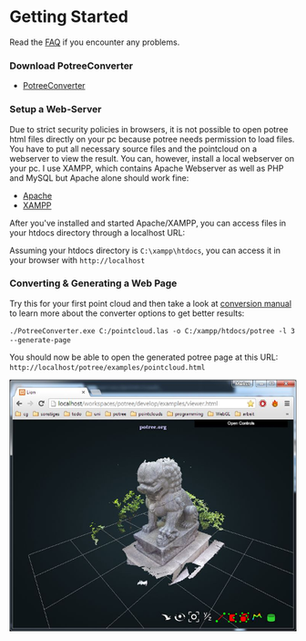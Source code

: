 
# Getting Started

Read the [FAQ](faq.md) if you encounter any problems.

### Download PotreeConverter

* [PotreeConverter](https://github.com/potree/PotreeConverter)

### Setup a Web-Server

Due to strict security policies in browsers,
it is not possible to open potree html files directly on your pc because
potree needs permission to load files.
You have to put all necessary source files and the pointcloud on a webserver
to view the result. You can, however, install a local webserver on your pc.
I use XAMPP, which contains Apache Webserver as well as PHP and MySQL but Apache
alone should work fine:
* [Apache](http://httpd.apache.org/)
* [XAMPP](https://www.apachefriends.org/de/index.html)

After you've installed and started Apache/XAMPP, you can access files in your htdocs
directory through a localhost URL:

Assuming your htdocs directory is ```C:\xampp\htdocs```, you can access it in your
browser with ```http://localhost```


### Converting & Generating a Web Page

Try this for your first point cloud and then take a look at [conversion manual](converting.md) to learn more about the converter options to get better results:


```
./PotreeConverter.exe C:/pointcloud.las -o C:/xampp/htdocs/potree -l 3 --generate-page
```

You should now be able to open the generated potree page at this URL: ```http://localhost/potree/examples/pointcloud.html```

![](images/lion_demo_screenshot.jpg)
